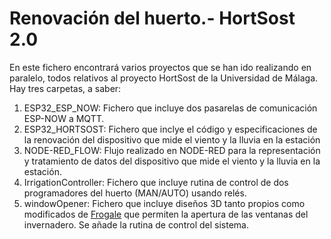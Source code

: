 # Renovación del huerto.- HortSost 2.0

En este fichero encontrará varios proyectos que se han ido realizando en paralelo, todos relativos al proyecto HortSost de la Universidad de Málaga. Hay tres carpetas, a saber:

1. ESP32_ESP_NOW: Fichero que incluye dos pasarelas de comunicación ESP-NOW a MQTT.
2. ESP32_HORTSOST: Fichero que inclye el código y especificaciones de la renovación del dispositivo que mide el viento y la lluvia en la estación
3. NODE-RED_FLOW: Flujo realizado en NODE-RED para la representación y tratamiento de datos del dispositivo que mide el viento y la lluvia en la estación.
4. IrrigationController: Fichero que incluye rutina de control de dos programadores del huerto (MAN/AUTO) usando relés.
5. windowOpener: Fichero que incluye diseños 3D tanto propios como modificados de [Frogale](https://www.thingiverse.com/thing:4779978) que permiten la apertura de las ventanas del invernadero. Se añade la rutina de control del sistema.

